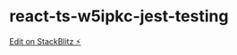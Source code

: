 # react-ts-w5ipkc-jest-testing

[Edit on StackBlitz ⚡️](https://stackblitz.com/edit/react-ts-w5ipkc)